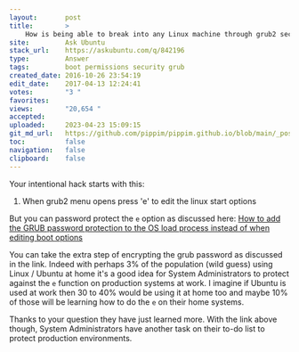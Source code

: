 ```yaml
---
layout:       post
title:        >
    How is being able to break into any Linux machine through grub2 secure?
site:         Ask Ubuntu
stack_url:    https://askubuntu.com/q/842196
type:         Answer
tags:         boot permissions security grub
created_date: 2016-10-26 23:54:19
edit_date:    2017-04-13 12:24:41
votes:        "3 "
favorites:    
views:        "20,654 "
accepted:     
uploaded:     2023-04-23 15:09:15
git_md_url:   https://github.com/pippim/pippim.github.io/blob/main/_posts/2016/2016-10-26-How-is-being-able-to-break-into-any-Linux-machine-through-grub2-secure_.md
toc:          false
navigation:   false
clipboard:    false
---
```


Your intentional hack starts with this:

 1. When grub2 menu opens press 'e' to edit the linux start options

But you can password protect the `e` option as discussed here: [How to add the GRUB password protection to the OS load process instead of when editing boot options][1]

You can take the extra step of encrypting the grub password as discussed in the link. Indeed with perhaps 3% of the population (wild guess) using Linux / Ubuntu at home it's a good idea for System Administrators to protect against the `e` function on production systems at work. I imagine if Ubuntu is used at work then 30 to 40% would be using it at home too and maybe 10% of those will be learning how to do the `e` on their home systems.

Thanks to your question they have just learned more. With the link above though, System Administrators have another task on their to-do list to protect production environments.


  [1]: https://askubuntu.com/questions/370693/how-to-add-the-grub-password-protection-to-the-os-load-process-instead-of-when-e
